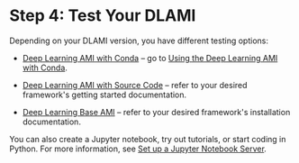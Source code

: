 # Step 4: Test Your DLAMI<a name="launch-config-test"></a>

Depending on your DLAMI version, you have different testing options:

+ [Deep Learning AMI with Conda](overview-conda.md) – go to [Using the Deep Learning AMI with Conda](tutorial-conda.md)\.

+ [Deep Learning AMI with Source Code](overview-source.md) – refer to your desired framework's getting started documentation\.

+ [Deep Learning Base AMI](overview-base.md) – refer to your desired framework's installation documentation\.

You can also create a Jupyter notebook, try out tutorials, or start coding in Python\. For more information, see [Set up a Jupyter Notebook Server](setup-jupyter.md)\.